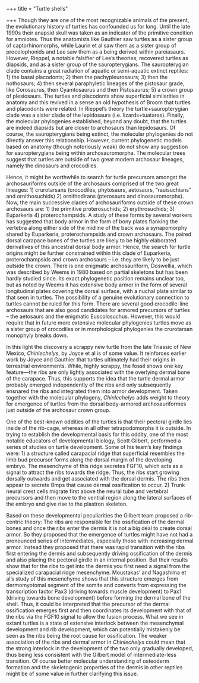 +++
title = "Turtle shells"

+++
Though they are one of the most recognizable animals of the present, the
evolutionary history of turtles has confounded us for long. Until the
late 1990s their anapsid skull was taken as an indicator of the
primitive condition for amniotes. Thus the anatomists like Gauthier saw
turtles as a sister group of captorhinomorphs, while Laurin et al saw
them as a sister group of procolophonids and Lee saw them as a being
derived within pareiasaurs. However, Rieppel, a notable falsifier of
Lee’s theories, recovered turtles as diapsids, and as a sister group
of the sauropterygians. The sauropterygian clade contains a great
radiation of aquatic or semi-aquatic extinct reptiles: 1) the basal
placodonts; 2) then the pachypleurosaurs; 3) then the nothosaurs; 4)
then several paraphyletic lineages of the pistosaur grade, like
Corosaurus, then Cyamtosaurus and then Pistosaurus; 5) a crown group of
plesiosaurs. The turtles and placodonts show superficial similarities in
anatomy and this revived in a sense an old hypothesis of Broom that
turtles and placodonts were related. In Rieppel’s theory the
turtle+sauropterygian clade was a sister clade of the lepidosaurs (i.e.
lizards+tuataras). Finally, the molecular phylogenies established,
beyond any doubt, that the turtles are indeed diapsids but are closer to
archosaurs than lepidosaurs. Of course, the sauropterygians being
extinct, the molecular phylogenies do not directly answer this
relationship. However, current phylogenetic models based on anatomy
(though notoriously weak) do not show any suggestion for sauropterygians
being within archosauromorpha. The molecular trees suggest that turtles
are outside of two great modern archosaur lineages, namely the dinosaurs
and crocodiles.

Hence, it might be worthwhile to search for turtle precursors amongst
the archosauriforms outside of the archosaurs comprised of the two great
lineages: 1) crurotarsans (crocodiles, phytosaurs, aetosaurs,
“rauisuchians” and ornithosuchids) 2) ornithodirans (pterosaurs and
dinosauromorphs). Now, the main successive clades of archosauriforms
outside of these crown archosaurs are: 1) the primitive proterosuchids;
2) erythrosuchids; 3) Euparkeria 4) proterochampsids. A study of these
forms by several workers has suggested that body armor in the form of
bony plates flanking the vertebra along either side of the midline of
the back was a synapomorphy shared by Euparkeria, proterochampsids and
crown archosaurs. The paired dorsal carapace bones of the turtles are
likely to be highly elaborated derivatives of this ancestral dorsal body
armor. Hence, the search for turtle origins might be further constrained
within this clade of Euparkeria, proterochampsids and crown archosaurs –
i.e. they are likely to be just outside the crown. There is one
enigmatic archosauriform, Doswellia, which was described by Weems in
1980 based on partial skeletons but has been hardly studied since. Its
exact phylogenetic position remains unclear too, but as noted by Weems
it has extensive body armor in the form of several longitudinal plates
covering the dorsal surface, with a nuchal plate similar to that seen in
turtles. The possibility of a genuine evolutionary connection to turtles
cannot be ruled for this form. There are several good crocodile-line
archosaurs that are also good candidates for armored precursors of
turtles – the aetosaurs and the enigmatic Euscolosuchus. However, this
would require that in future more extensive molecular phylogenies
turtles move as a sister group of crocodiles or in morphological
phylogenies the crurotarsan monophyly breaks down.

In this light the discovery a scrappy new turtle from the late Triassic
of New Mexico, *Chinlechelys*, by Joyce et al is of some value. It
reinforces earlier work by Joyce and Gauthier that turtles ultimately
had their origins in terrestrial environments. While, highly scrappy,
the fossil shows one key feature—the ribs are only lightly associated
with the overlying dermal bone of the carapace. Thus, this supports the
idea that the turtle dermal armor probably emerged independently of the
ribs and only subsequently ensnared the ribs and integrated them into
armor development. Taken together with the molecular phylogeny,
*Chinlechelys* adds weight to theory for emergence of turtles from the
dorsal body-armored archosauriformes just outside of the archosaur crown
group.

One of the best-known oddities of the turtles is that their pectoral
girdle lies inside of the rib-cage, whereas in all other tetrapodomorphs
it is outside. In trying to establish the developmental basis for this
oddity, one of the most notable educators of developmental biology,
Scott Gilbert, performed a series of studies on turtle development. Some
of his team’s key findings were: 1) a structure called carapacial ridge
that superficial resembles the limb bud precursor forms along the dorsal
margin of the developing embryo. The mesenchyme of this ridge secretes
FGF10, which acts as a signal to attract the ribs towards the ridge.
Thus, the ribs start growing dorsally outwards and get associated with
the dorsal dermis. The ribs then appear to secrete Bmps that cause
dermal ossification to occur. 2) Trunk neural crest cells migrate first
above the neural tube and vertebral precursors and then move to the
ventral region along the lateral surfaces of the embryo and give rise to
the plastron skeleton.

Based on these developmental peculiarities the Gilbert team proposed a
rib-centric theory: The ribs are responsible for the ossification of the
dermal bones and once the ribs enter the dermis it is not a big deal to
create dorsal armor. So they proposed that the emergence of turtles
might have not had a pronounced series of intermediates, especially
those with increasing dermal armor. Instead they proposed that there was
rapid transition with the ribs first entering the dermis and
subsequently driving ossification of the dermis and also placing the
pectoral girdle in an internal position. But their results show that for
the ribs to get into the dermis you first need a signal from the
specialized carapacial ridge mesenchyme. Moustakas’ and Nagashima et
al’s study of this mesenchyme shows that this structure emerges from
dermomyotomal segment of the somite and converts from expressing the
transcription factor Pax3 (driving towards muscle development) to Pax1
(driving towards bone development) before forming the dermal bone of the
shell. Thus, it could be interpreted that the precursor of the dermal
ossification emerges first and then coordinates its development with
that of the ribs via the FGF10 signal to allow the fusion process. What
we see in extant turtles is a state of extensive interlock between the
mesenchymal development and rib development, which can potentially
mistakenly be seen as the ribs being the root cause for ossification.
The weaker association of the ribs and dermal armor in *Chinlechelys*
could mean that the strong interlock in the development of the two only
gradually developed, thus being less consistent with the Gilbert model
of intermediate-less transition. Of course better molecular
understanding of osteoderm formation and the skeletogenic properties of
the dermis in other reptiles might be of some value in further
clarifying this issue.

